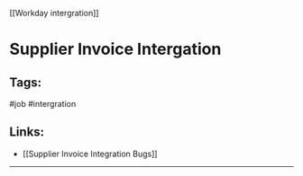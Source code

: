 [[Workday intergration]]

# Supplier Invoice Intergation

## Tags:
#job #intergration 

## Links:
- [[Supplier Invoice Integration Bugs]]

---

